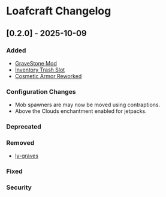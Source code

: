 # Loafcraft Changelog

## [0.2.0] - 2025-10-09

### Added

- [GraveStone Mod](https://www.curseforge.com/minecraft/mc-mods/gravestone-mod/files/6930851)
- [Inventory Trash Slot](https://www.curseforge.com/minecraft/mc-mods/trashslot)
- [Cosmetic Armor Reworked](https://www.curseforge.com/minecraft/mc-mods/cosmetic-armor-reworked)

### Configuration Changes
- Mob spawners are may now be moved using contraptions.
- Above the Clouds enchantment enabled for jetpacks.

### Deprecated
### Removed

- [ly-graves](https://www.curseforge.com/minecraft/mc-mods/ly-graves)

### Fixed 
### Security